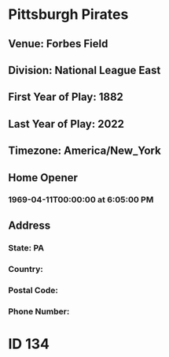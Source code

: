# Pittsburgh Pirates
## Venue: Forbes Field
## Division: National League East
## First Year of Play: 1882
## Last Year of Play: 2022
## Timezone: America/New_York
## Home Opener
### 1969-04-11T00:00:00 at 6:05:00 PM
## Address
### 
### State: PA
### Country: 
### Postal Code: 
### Phone Number: 
# ID 134